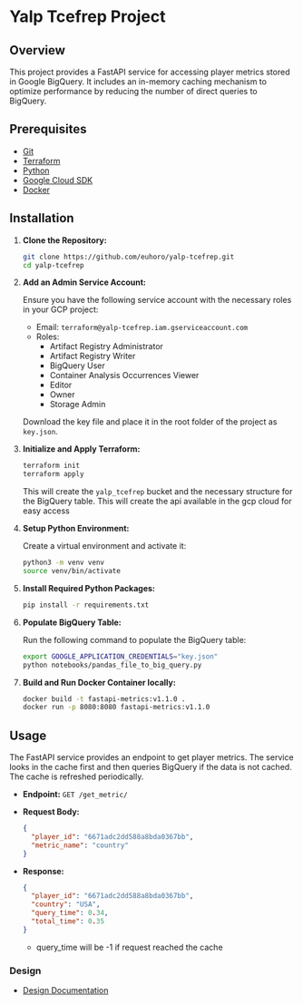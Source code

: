 # Yalp Tcefrep Project

## Overview

This project provides a FastAPI service for accessing player metrics stored in Google BigQuery. It includes an in-memory caching mechanism to optimize performance by reducing the number of direct queries to BigQuery.

## Prerequisites

- [Git](https://git-scm.com/)
- [Terraform](https://www.terraform.io/)
- [Python](https://www.python.org/downloads/)
- [Google Cloud SDK](https://cloud.google.com/sdk/docs/install)
- [Docker](https://www.docker.com/products/docker-desktop)

## Installation

1. **Clone the Repository:**

    ```bash
    git clone https://github.com/euhoro/yalp-tcefrep.git
    cd yalp-tcefrep
    ```

2. **Add an Admin Service Account:**

    Ensure you have the following service account with the necessary roles in your GCP project:
    
    - Email: `terraform@yalp-tcefrep.iam.gserviceaccount.com`
    - Roles:
      - Artifact Registry Administrator
      - Artifact Registry Writer
      - BigQuery User
      - Container Analysis Occurrences Viewer
      - Editor
      - Owner
      - Storage Admin

    Download the key file and place it in the root folder of the project as `key.json`.

3. **Initialize and Apply Terraform:**

    ```bash
    terraform init
    terraform apply
    ```

    This will create the `yalp_tcefrep` bucket and the necessary structure for the BigQuery table.
    This will create the api available in the gcp cloud for easy access 

4. **Setup Python Environment:**

    Create a virtual environment and activate it:

    ```bash
    python3 -m venv venv
    source venv/bin/activate
    ```

5. **Install Required Python Packages:**

    ```bash
    pip install -r requirements.txt
    ```

6. **Populate BigQuery Table:**

    Run the following command to populate the BigQuery table:

    ```bash
    export GOOGLE_APPLICATION_CREDENTIALS="key.json"
    python notebooks/pandas_file_to_big_query.py
    ```

7. **Build and Run Docker Container locally:**

    ```bash
    docker build -t fastapi-metrics:v1.1.0 .
    docker run -p 8080:8080 fastapi-metrics:v1.1.0
    ```

## Usage

The FastAPI service provides an endpoint to get player metrics. The service looks in the cache first and then queries BigQuery if the data is not cached. The cache is refreshed periodically.

- **Endpoint:** `GET /get_metric/`

- **Request Body:**
    ```json
    {
      "player_id": "6671adc2dd588a8bda0367bb",
      "metric_name": "country"
    }
    ```

- **Response:**
    ```json
    {
      "player_id": "6671adc2dd588a8bda0367bb",
      "country": "USA",
      "query_time": 0.34,
      "total_time": 0.35
    }
    ```
  * query_time will be -1 if request reached the cache

### Design 
- [Design Documentation](https://github.com/euhoro/yalp_tcefrep/blob/main/DESIGN.md)
